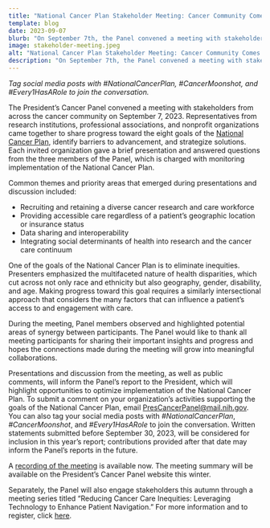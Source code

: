 ```yaml
---
title: "National Cancer Plan Stakeholder Meeting: Cancer Community Comes Together to Share Ideas for Progress"
template: blog
date: 2023-09-07
blurb: "On September 7th, the Panel convened a meeting with stakeholders from across the cancer community to highlight progress towards the National Cancer Plan’s goals and discuss opportunities for improvement. Check out our latest blog for a meeting recap and learn more about the Panel’s next steps."
image: stakeholder-meeting.jpeg
alt: "National Cancer Plan Stakeholder Meeting: Cancer Community Comes Together to Share Ideas for Progress"
description: "On September 7th, the Panel convened a meeting with stakeholders from across the cancer community to highlight progress towards the National Cancer Plan’s goals and discuss opportunities for improvement. Check out our latest blog for a meeting recap and learn more about the Panel’s next steps."
---
```

<div>
<image-with-class
	className="float-right"
	imagewidth="45%"
	src="stakeholder-meeting.jpeg"
	alt="It has been remarkable to see what achievements we can make when our communities step up and lead together.  - Dr. Elizabeth M. Jafee, Panel Chair">
</image-with-class>
</div>

*Tag social media posts with #NationalCancerPlan, #CancerMoonshot, and #Every1HasARole to join the conversation.*

The President’s Cancer Panel convened a meeting with stakeholders from across the cancer community on September 7, 2023. Representatives from research institutions, professional associations, and nonprofit organizations came together to share progress toward the eight goals of the [National Cancer Plan](https://nationalcancerplan.cancer.gov/), identify barriers to advancement, and strategize solutions. Each invited organization gave a brief presentation and answered questions from the three members of the Panel, which is charged with monitoring implementation of the National Cancer Plan.

Common themes and priority areas that emerged during presentations and discussion included:
-	Recruiting and retaining a diverse cancer research and care workforce
-	Providing accessible care regardless of a patient’s geographic location or insurance status
-	Data sharing and interoperability
-	Integrating social determinants of health into research and the cancer care continuum

One of the goals of the National Cancer Plan is to eliminate inequities. Presenters emphasized the multifaceted nature of health disparities, which cut across not only race and ethnicity but also geography, gender, disability, and age. Making progress toward this goal requires a similarly intersectional approach that considers the many factors that can influence a patient’s access to and engagement with care.

During the meeting, Panel members observed and highlighted potential areas of synergy between participants. The Panel would like to thank all meeting participants for sharing their important insights and progress and hopes the connections made during the meeting will grow into meaningful collaborations.

Presentations and discussion from the meeting, as well as public comments, will inform the Panel’s report to the President, which will highlight opportunities to optimize implementation of the National Cancer Plan. To submit a comment on your organization’s activities supporting the goals of the National Cancer Plan, email [PresCancerPanel@mail.nih.gov](mailto:PresCancerPanel@mail.nih.gov). You can also tag your social media posts with *#NationalCancerPlan*, *#CancerMoonshot*, and *#Every1HasARole* to join the conversation. Written statements submitted before September 30, 2023, will be considered for inclusion in this year’s report; contributions provided after that date may inform the Panel’s reports in the future.

A [recording of the meeting](https://nci.rev.vbrick.com/#/videos/ca9bf067-ba4f-4dbe-a2fe-e4ad79068adc) is available now. The meeting summary will be available on the President’s Cancer Panel website this winter.

Separately, the Panel will also engage stakeholders this autumn through a meeting series titled “Reducing Cancer Care Inequities: Leveraging Technology to Enhance Patient Navigation.” For more information and to register, click [here](/reports/2023/inequities/).

